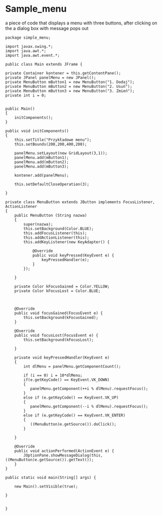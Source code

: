 # Sample_menu
a piece of code that displays a menu with three buttons, after clicking on the a dialog box with message pops out

    package simple_menu;

    import javax.swing.*;
    import java.awt.*;
    import java.awt.event.*;

    public class Main extends JFrame {

    private Container kontener = this.getContentPane();
    private JPanel panelMenu = new JPanel();
    private MenuButton mButton1 = new MenuButton("1. Dodaj");
    private MenuButton mButton2 = new MenuButton("2. Usuń");
    private MenuButton mButton3 = new MenuButton("3. Zmień");
    private int i = 0;
    
    
    public Main()
    {
        initComponents();
    }
    
    public void initComponents()
    {
        this.setTitle("Przykładowe menu");
        this.setBounds(200,200,400,200);
        
        panelMenu.setLayout(new GridLayout(3,1));
        panelMenu.add(mButton1);
        panelMenu.add(mButton2);
        panelMenu.add(mButton3);
        
        kontener.add(panelMenu);
               
        this.setDefaultCloseOperation(3);
               
    }
    
    private class MenuButton extends JButton implements FocusListener, ActionListener
    {
        public MenuButton (String nazwa) 
        {
            super(nazwa);
            this.setBackground(Color.BLUE);
            this.addFocusListener(this);
            this.addActionListener(this);
            this.addKeyListener(new KeyAdapter() {
                
                @Override
                public void keyPressed(KeyEvent e) {
                    keyPressedHandler(e);
                }
            });
         
        }
        
        private Color kFocusGained = Color.YELLOW;
        private Color kFocusLost = Color.BLUE;
        
    

        @Override
        public void focusGained(FocusEvent e) {
            this.setBackground(kFocusGained);
        }

        @Override
        public void focusLost(FocusEvent e) {
            this.setBackground(kFocusLost);
 
        }
        
        private void keyPressedHandler(KeyEvent e)
        {
            int dlMenu = panelMenu.getComponentCount();
            
            if (i == 0) i = 10*dlMenu;
            if(e.getKeyCode() == KeyEvent.VK_DOWN)
            {
               panelMenu.getComponent(++i % dlMenu).requestFocus();
            }
            else if (e.getKeyCode() == KeyEvent.VK_UP)
            {
               panelMenu.getComponent(--i % dlMenu).requestFocus();
            }
            else if (e.getKeyCode() == KeyEvent.VK_ENTER)
            {
               ((MenuButton)e.getSource()).doClick();
            }
            
        }

        @Override
        public void actionPerformed(ActionEvent e) {
            JOptionPane.showMessageDialog(this, ((MenuButton)e.getSource()).getText());
        }
    }
    
    public static void main(String[] args) {
       
        new Main().setVisible(true);
        
    }


    }
